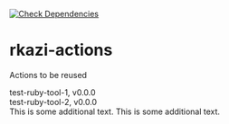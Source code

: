 [![Check Dependencies](https://github.com/rumannotkazi/rkazi-actions/actions/workflows/check-dependencies.yml/badge.svg?event=workflow_dispatch&event=workflow_call)](https://github.com/rumannotkazi/rkazi-actions/actions/workflows/check-dependencies.yml)
# rkazi-actions
Actions to be reused 


test-ruby-tool-1, v0.0.0  
test-ruby-tool-2, v0.0.0  
This is some additional text.
This is some additional text.
